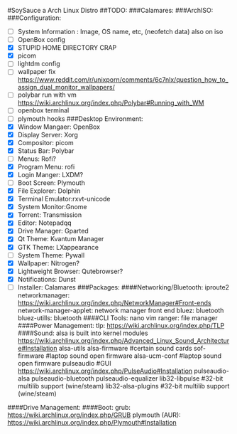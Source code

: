 #SoySauce a Arch Linux Distro
##TODO:
###Calamares:
###ArchISO:
###Configuration:
- [ ] System Information : Image, OS name, etc, (neofetch data) also on iso
- [ ] OpenBox config
- [x] STUPID HOME DIRECTORY CRAP
- [x] picom
- [ ] lightdm config
- [ ] wallpaper fix https://www.reddit.com/r/unixporn/comments/6c7nlx/question_how_to_assign_dual_monitor_wallpapers/
- [ ] polybar run with vm https://wiki.archlinux.org/index.php/Polybar#Running_with_WM
- [ ] openbox terminal
- [ ] plymouth hooks
###Desktop Environment:
- [x] Window Mangaer: OpenBox
- [x] Display Server: Xorg
- [x] Compositor: picom
- [x] Status Bar: Polybar
- [ ] Menus: Rofi?
- [x] Program Menu: rofi
- [x] Login Manger: LXDM?
- [ ] Boot Screen: Plymouth
- [x] File Explorer: Dolphin
- [x] Terminal Emulator:rxvt-unicode
- [x] System Monitor:Gnome
- [x] Torrent: Transmission
- [x] Editor: Notepadqq
- [x] Drive Manager: Gparted
- [x] Qt Theme: Kvantum Manager
- [x] GTK Theme: LXappearance
- [ ] System Theme: Pywall
- [x] Wallpaper: Nitrogen?
- [x] Lightweight Browser: Qutebrowser?
- [x] Notifications: Dunst
- [ ] Installer: Calamares
###Packages:
####Networking/Bluetooth:
iproute2
networkmanager: https://wiki.archlinux.org/index.php/NetworkManager#Front-ends
network-manager-applet: network manager front end
bluez: bluetooth
bluez-utills: bluetooth
####CLI Tools:
nano
vim
ranger: file manager
####Power Management:
tlp: https://wiki.archlinux.org/index.php/TLP
####Sound:
alsa is built into kernel modules https://wiki.archlinux.org/index.php/Advanced_Linux_Sound_Architecture#Installation
alsa-utils
alsa-firmware #certain sound cards
sof-firmware #laptop sound open firmware
alsa-ucm-conf #laptop sound open firmware
pulseaudio #GUI https://wiki.archlinux.org/index.php/PulseAudio#Installation
pulseaudio-alsa
pulseaudio-bluetooth
pulseaudio-equalizer
lib32-libpulse #32-bit multilib support (wine/steam)
lib32-alsa-plugins #32-bit multilib support (wine/steam)

####Drive Management:
####Boot:
grub: https://wiki.archlinux.org/index.php/GRUB
plymouth (AUR): https://wiki.archlinux.org/index.php/Plymouth#Installation